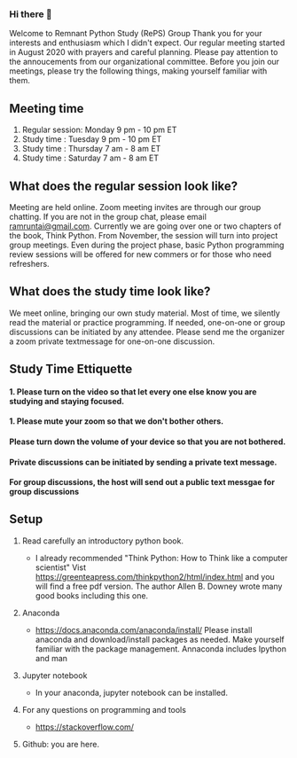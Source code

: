 ### Hi there 👋

Welcome to Remnant Python Study (RePS) Group
Thank you for your interests and enthusiasm which I didn't expect. Our regular meeting started in August 2020 with prayers and careful planning. Please pay attention to the annoucements from our organizational committee. Before you join our meetings, please try the following things, making yourself familiar with them.

## Meeting time
1. Regular session: Monday  9 pm - 10 pm ET
1. Study time     : Tuesday 9 pm - 10 pm ET
1. Study time     : Thursday 7 am - 8 am ET
1. Study time     : Saturday 7 am - 8 am ET

## What does the regular session look like?
Meeting are held online. Zoom meeting invites are through our group chatting.
If you are not in the group chat, please email ramruntai@gmail.com. 
Currently we are going over one or two chapters of the book, Think Python.
From November, the session will turn into project group meetings.
Even during the project phase, basic Python programming review sessions will be offered for new commers or for those who need refreshers. 

## What does the study time look like? 
We meet online, bringing our own study material.
Most of time, we silently read the material or practice programming. 
If needed, one-on-one or group discussions can be initiated by any attendee.
Please send me the organizer a zoom private textmessage for one-on-one discussion. 

## Study Time Ettiquette
#### 1. Please turn on the video so that let every one else know you are studying and staying focused.
#### 1. Please mute your zoom so that we don't bother others.
#### Please turn down the volume of your device so that you are not bothered.
#### Private discussions can be initiated by sending a private text message.
#### For group discussions, the host will send out a public text messgae for group discussions

## Setup 

1. Read carefully an introductory python book.
   - I already recommended "Think Python: How to Think like a computer scientist" 
   Vist https://greenteapress.com/thinkpython2/html/index.html and you will find a free pdf version. 
   The author Allen B. Downey wrote many good books including this one.
 
1. Anaconda
   - https://docs.anaconda.com/anaconda/install/
    Please install anaconda and download/install packages as needed.
        Make yourself familiar with the package management.
        Annaconda includes Ipython and man

1. Jupyter notebook
   - In your anaconda, jupyter notebook can be installed.

1. For any questions on programming and tools
   - https://stackoverflow.com/

1. Github: you are here.


<!--
**ramruntai/ramruntai** is a ✨ _special_ ✨ repository because its `README.md` (this file) appears on your GitHub profile.

Here are some ideas to get you started:

- 🔭 I’m currently working on ...
- 🌱 I’m currently learning ...
- 👯 I’m looking to collaborate on ...
- 🤔 I’m looking for help with ...
- 💬 Ask me about ...
- 📫 How to reach me: ...
- 😄 Pronouns: ...
- ⚡ Fun fact: ...
-->
